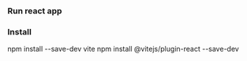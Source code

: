 

### Run react app 

### Install 
npm install --save-dev vite
npm install @vitejs/plugin-react --save-dev


